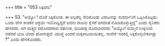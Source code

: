 +++
title = "053 ಸಿಕ್ಕಿದನು"

+++
53. "ಅಯ್ಯೋ ! ದೊರೆ ಸಿಕ್ಕಿಕೊಂಡ. ಈ ಅಲ್ಪರೆಲ್ಲ ಸೇರಿಕೊಂಡು ವಿರಾಟನನ್ನು ಸುಶರ್ಮನಿಗೆ ಒಪ್ಪಿಸಿಕೊಟ್ಟರು. ಒಂದು ವೇಳೆ ಕೀಚಕನ ಆಶ್ರಯ ಇವನಿಗಿದ್ದಿದ್ದರೆ ಅವನು ರಾಜನು ಕೈಸೆರೆ ಆಗದಂತೆ ನೋಡಿಕೊಳ್ಳುತ್ತಿದ್ದ" ಎಂದು ಸೈನಿಕರು ಹೇಳಿದರು. ಆಗ ಮತ್ಸ್ಯನ ಸಹೋದರರಾದ ಶತಾನೀಕ, ಮದಿರಾಕ್ಷ ಮೊದಲಾದವರು "ಅಯ್ಯೋ! ಸುಮ್ಮನೆ ಉಕ್ಕಿನಿಂದ ನಡೆದರೆ ಭುಜ ಬೆಂದು ಹೋಗುತ್ತದೆ. ಯುದ್ಧ ಎಂದರೆ ಮಕ್ಕಳಾಟವಾಯಿತಲ್ಲ. ನಾವೇಕೆ ಇದರಲ್ಲಿ ಸಿಕ್ಕಿಕೊಳ್ಳಬೇಕಾಗಿತ್ತು ?" ಎಂದು ಹೇಳಿಕೊಂಡರು.